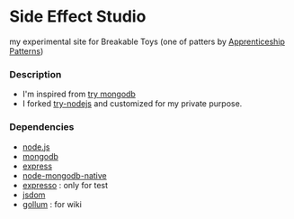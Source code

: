 Side Effect Studio
====================

my experimental site for Breakable Toys (one of patters by [Apprenticeship Patterns](http://apprenticeship-patterns.labs.oreilly.com/))

### Description
- I'm inspired from [try mongodb](http://try.mongodb.org/)
- I forked [try-nodejs](https://github.com/neerajdotname/try-nodejs) and customized for my private purpose.

### Dependencies
- [node.js](http://nodejs.org)
- [mongodb](http://www.mongodb.org/)
- [express](https://github.com/visionmedia/expresso)
- [node-mongodb-native](https://github.com/christkv/node-mongodb-native)
- [expresso](https://github.com/visionmedia/expresso) : only for test
- [jsdom](https://github.com/tmpvar/jsdom)
- [gollum](https://github.com/github/gollum) : for wiki

